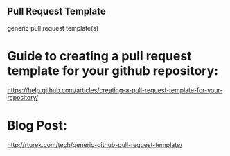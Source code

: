 ## Pull Request Template
generic pull request template(s)

# Guide to creating a pull request template for your github repository:
https://help.github.com/articles/creating-a-pull-request-template-for-your-repository/

# Blog Post:
http://rturek.com/tech/generic-github-pull-request-template/
